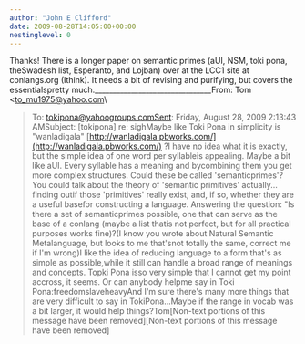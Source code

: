```yaml
---
author: "John E Clifford"
date: 2009-08-28T14:05:00+00:00
nestinglevel: 0
---
```

Thanks! There is a longer paper on semantic primes (aUI, NSM, toki pona, theSwadesh list, Esperanto, and Lojban) over at the LCC1 site at conlangs.org (Ithink). It needs a bit of revising and purifying, but covers the essentialspretty much.\_\_\_\_\_\_\_\_\_\_\_\_\_\_\_\_\_\_\_\_\_\_\_\_\_\_\_\_\_\_\_\_From: Tom <[to_mu1975@yahoo.com](mailto://to_mu1975@yahoo.com)\
>To: [tokipona@yahoogroups.comSent](mailto://tokipona@yahoogroups.comSent): Friday, August 28, 2009 2:13:43 AMSubject: \[tokipona\] re: sighMaybe like Toki Pona in simplicity is "wanladigala" [http://wanladigala.pbworks.com/](http://wanladigala.pbworks.com/) ?I have no idea what it is exactly, but the simple idea of one word per syllableis appealing. Maybe a bit like aUI. Every syllable has a meaning and bycombining them you get more complex structures. Could these be called 'semanticprimes'?You could talk about the theory of 'semantic primitives' actually... finding outif those 'primitives' really exist, and, if so, whether they are a useful basefor constructing a language. Answering the question: "Is there a set of semanticprimes possible, one that can serve as the base of a conlang (maybe a list thatis not perfect, but for all practical purposes works fine)?(I know you wrote about Natural Semantic Metalanguage, but looks to me that'snot totally the same, correct me if I'm wrong)I like the idea of reducing language to a form that's as simple as possible,while it still can handle a broad range of meanings and concepts. Topki Pona isso very simple that I cannot get my point accross, it seems. Or can anybody helpme say in Toki Pona:freedomslaveheavyAnd I'm sure there's many more things that are very difficult to say in TokiPona...Maybe if the range in vocab was a bit larger, it would help things?Tom\[Non-text portions of this message have been removed\]\[Non-text portions of this message have been removed\]